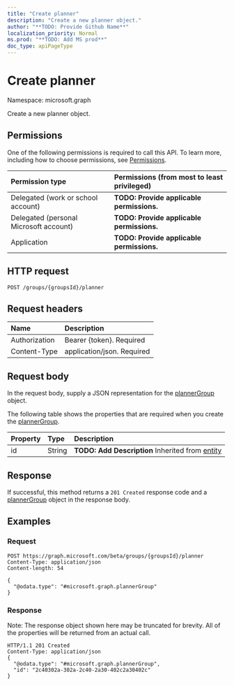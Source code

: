 ```yaml
---
title: "Create planner"
description: "Create a new planner object."
author: "**TODO: Provide Github Name**"
localization_priority: Normal
ms.prod: "**TODO: Add MS prod**"
doc_type: apiPageType
---
```


# Create planner

Namespace: microsoft.graph

Create a new planner object.

## Permissions
One of the following permissions is required to call this API. To learn more, including how to choose permissions, see [Permissions](/concepts/permissions-reference.md).

|Permission type|Permissions (from most to least privileged)|
|:---|:---|
|Delegated (work or school account)|**TODO: Provide applicable permissions.**|
|Delegated (personal Microsoft account)|**TODO: Provide applicable permissions.**|
|Application|**TODO: Provide applicable permissions.**|

## HTTP request
<!-- {
  "blockType": "ignored"
}
-->
``` http
POST /groups/{groupsId}/planner
```

## Request headers
|Name|Description|
|:---|:---|
|Authorization|Bearer {token}. Required|
|Content-Type|application/json. Required|

## Request body
In the request body, supply a JSON representation for the [plannerGroup](../resources/plannergroup.md) object.

The following table shows the properties that are required when you create the [plannerGroup](../resources/plannergroup.md).

|Property|Type|Description|
|:---|:---|:---|
|id|String|**TODO: Add Description** Inherited from [entity](../resources/entity.md)|



## Response
If successful, this method returns a `201 Created` response code and a [plannerGroup](../resources/plannergroup.md) object in the response body.

## Examples

### Request
<!-- {
  "blockType": "request",
  "name": "create_plannergroup_from_"
}
-->
``` http
POST https://graph.microsoft.com/beta/groups/{groupsId}/planner
Content-Type: application/json
Content-length: 54

{
  "@odata.type": "#microsoft.graph.plannerGroup"
}
```

### Response
Note: The response object shown here may be truncated for brevity. All of the properties will be returned from an actual call.
<!-- {
  "blockType": "response",
  "truncated": true,
  "@odata.type": "microsoft.graph.plannergroup"
}
-->
``` http
HTTP/1.1 201 Created
Content-Type: application/json
{
  "@odata.type": "#microsoft.graph.plannerGroup",
  "id": "2c40302a-302a-2c40-2a30-402c2a30402c"
}
```

